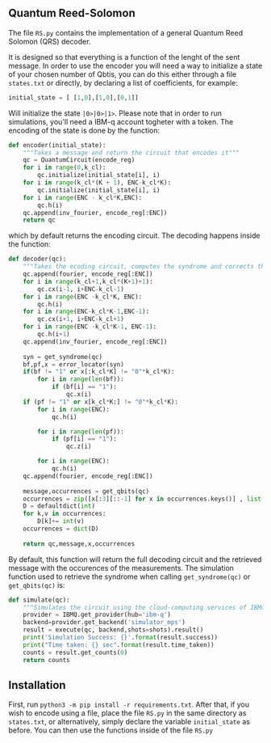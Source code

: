 ## Quantum Reed-Solomon 
The file `RS.py` contains the implementation of a general Quantum Reed Solomon (QRS) decoder.
  
It is designed so that everything is a function of the lenght of the sent message. In order to use the encoder you will need a way to initialize a state of your chosen number of Qbtis, you can do this either through a file `states.txt` or directly, by declaring a list of coefficients, for example:

```python
initial_state = [ [1,0],[1,0],[0,1]]
```
Will initialize the state `|0>|0>|1>`. Please note that in order to run simulations, you'll need a IBM-q account togheter with a token. The encoding of the state is done by the function:

```python
def encoder(initial_state):
    """Takes a message and return the circuit that encodes it"""
    qc = QuantumCircuit(encode_reg)
    for i in range(0,k_cl):
        qc.initialize(initial_state[i], i) 
    for i in range(k_cl*(K + 1), ENC-k_cl*K):
        qc.initialize(initial_state[i], i)
    for i in range(ENC - k_cl*K,ENC):
        qc.h(i)
    qc.append(inv_fourier, encode_reg[:ENC])
    return qc
```
which by default returns the encoding circuit. The decoding happens inside the function:

```python
def decoder(qc):
    """Takes the ecoding circuit, computes the syndrome and corrects the message"""
    qc.append(fourier, encode_reg[:ENC])
    for i in range(k_cl+1,k_cl*(K+1)+1):
        qc.cx(i-1, i+ENC-k_cl-1)
    for i in range(ENC -k_cl*K, ENC):
        qc.h(i)
    for i in range(ENC-k_cl*K-1,ENC-1):
        qc.cx(i+1, i+ENC-k_cl+1)
    for i in range(ENC -k_cl*K-1, ENC-1):
        qc.h(i+1)
    qc.append(inv_fourier, encode_reg[:ENC])
 
    syn = get_syndrome(qc)
    bf,pf,x = error_locator(syn)
    if(bf != "1" or x[:k_cl*K] != "0"*k_cl*K):
        for i in range(len(bf)):
            if (bf[i] == "1"):
                qc.x(i)
    if (pf != "1" or x[k_cl*K:] != "0"*k_cl*K):
        for i in range(ENC):
            qc.h(i)

        for i in range(len(pf)):
            if (pf[i] == "1"):
                qc.z(i)

        for i in range(ENC):
            qc.h(i)
    qc.append(fourier, encode_reg[:ENC])
    
    message,occurrences = get_qbits(qc)
    occurrences = zip([x[:3][::-1] for x in occurrences.keys()] , list(occurrences.values()))
    D = defaultdict(int)
    for k,v in occurrences:
        D[k]+= int(v)
    occurrences = dict(D)
    
    return qc,message,x,occurrences
```
By default, this function will return the full decoding circuit and the retrieved message with the occurences of the measurements. The simulation function used to retrieve the syndrome when calling `get_syndrome(qc)` or `get_qbits(qc)` is:

```python
def simulate(qc):
    """Simulates the circuit using the cloud-computing services of IBMq, this is always the recommended choice to run simulations"""
    provider = IBMQ.get_provider(hub='ibm-q')
    backend=provider.get_backend('simulator_mps')
    result = execute(qc, backend,shots=shots).result()
    print('Simulation Success: {}'.format(result.success))
    print("Time taken: {} sec".format(result.time_taken))
    counts = result.get_counts(0)
    return counts
```

## Installation
First, run `python3 -m pip install -r requirements.txt`. After that, if you wish to encode using a file, place the file `RS.py` in the same directory as `states.txt`, or alternatively, simply declare the variable `initial_state` as before. You can then use the functions inside of the file `RS.py`
